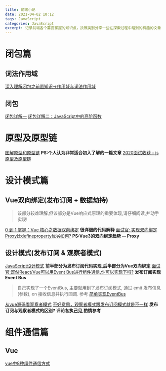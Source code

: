 ```yaml
---
title: 前端小记
date: 2021-04-02 10:12
tags: JavaScript
categories: JavaScript
excerpt: 记录前端各个需要掌握的知识点，按照类别分享一些在探索过程中碰到的有趣的文章。
---
```


# 闭包篇
## 词法作用域
[深入理解闭包之前置知识→作用域与词法作用域](https://juejin.cn/post/6844903606311714824)
## 闭包
[闭包详解一](https://juejin.cn/post/6844903612879994887)
[闭包详解二：JavaScript中的高阶函数](https://juejin.cn/post/6844903616885555214)

# 原型及原型链
[图解原型和原型链](https://juejin.cn/post/6844903797039300615) **PS:个人认为非常适合初入了解的一篇文章**
[2020面试收获 - js原型及原型链](https://juejin.cn/post/6844904093828251662)

# 设计模式篇
## Vue双向绑定(发布订阅 + 数据劫持)
> 该部分较难理解,但该部分是Vue响应式原理的重要体现,请仔细阅读,并动手实现!

[0 到 1 掌握：Vue 核心之数据双向绑定](https://juejin.cn/post/6844903903822086151) **很详细的代码解释**
[面试官: 实现双向绑定Proxy比defineproperty优劣如何?](https://juejin.cn/post/6844903601416978439) **PS:Vue3的双向绑定趋势 -- Proxy**
## 设计模式(发布订阅 & 观察者模式)
[JavaScript设计模式](https://juejin.cn/post/6844903698154389517) **前半部分为发布订阅代码实现,后半部分为Vue双向绑定**
[面试官:既然React/Vue可以用Event Bus进行组件通信,你可以实现下吗?](https://juejin.cn/post/6844903587043082247) **发布订阅实现Event Bus**
> 自己实现了一个EventBus, 主要就用到了发布订阅模式, 通过 emit 发布信息(参数), on 接收信息并执行回调. 参考 [简单实现EventBus](https://wangjintian.com/2021/04/02/%E7%AE%80%E5%8D%95%E5%AE%9E%E7%8E%B0EventBus/)

[从vue源码看观察者模式](https://juejin.cn/post/6844903556714070024)
[不好意思，观察者模式跟发布订阅模式就是不一样](https://juejin.cn/post/6844903603107266567) **发布订阅与观察者模式的区别? 评论各执己见,酌情参考**

# 组件通信篇
## Vue
[vue中8种组件通信方式](https://juejin.cn/post/6844903887162310669)
